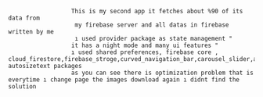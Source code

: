 
                      
                      
                      
                      
                      This is my second app it fetches about %90 of its data from 
                       my firebase server and all datas in firebase written by me 
                       ı used provider package as state management "
                      it has a night mode and many ui features "
                      ı used shared preferences, firebase core , cloud_firestore,firebase_stroge,curved_navigation_bar,carousel_slider,and autosizetext packages 
                      as you can see there is optimization problem that is everytime ı change page the images download again ı didnt find the solution
